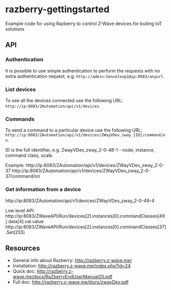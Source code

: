 # razberry-gettingstarted
Example code for using Razberry to control Z-Wave devices for builing IoT solutions

## API
### Authentication
It is possible to use simple authentication to perform the requests with no extra authentication request, e.g. ```http://admin:Senseloop1@ip:8083/anyurl```.

### List devices
To see all the devices connected use the following URL: ```http://ip:8083/ZAutomation/api/v1/devices```.

### Commands
To send a command to a particular device use the following URL: ```http://ip:8083/ZAutomation/api/v1/devices/ZWayVDev_zway_{ID}/command/on```.

ID is the full identifier, e.g. ZwayVDev_zway_2-0-48-1 - node, instance, command class, scale.

Example:
http://ip:8083/ZAutomation/api/v1/devices/ZWayVDev_zway_2-0-37
http://ip:8083/ZAutomation/api/v1/devices/ZWayVDev_zway_2-0-37/command/on


### Get information from a device
http://ip:8083/ZAutomation/api/v1/devices/ZWayVDev_zway_2-0-49-4

Low level API:
http://ip:8083/ZWaveAPI/Run/devices[2].instances[0].commandClasses[49].data[4].val.value
http://ip:8083/ZWaveAPI/Run/devices[2].instances[0].commandClasses[37].Set(255)

## Resources
* General info about Razberry: http://razberry.z-wave.me/
* Installation: http://razberry.z-wave.me/index.php?id=24
* Quick doc: http://razberry.z-wave.me/docs/RaZberryEndUserManual20.pdf 
* Full doc: http://razberry.z-wave.me/docs/zwayDev.pdf

